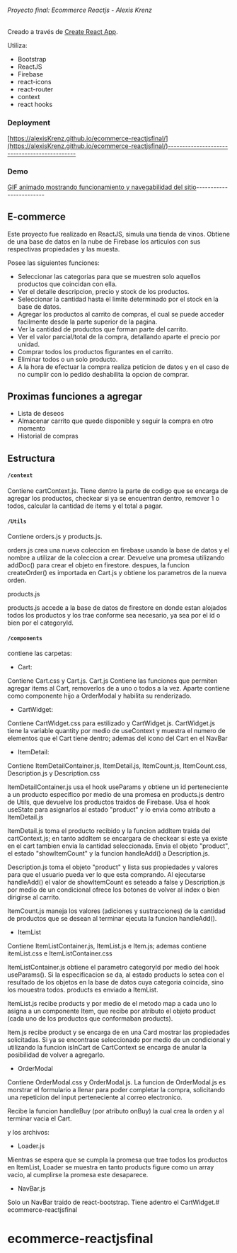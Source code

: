###### Proyecto final: Ecommerce Reactjs - Alexis Krenz #####

Creado a través de [Create React App](https://github.com/facebook/create-react-app).

Utiliza:

- Bootstrap
- ReactJS
- Firebase
- react-icons
- react-router
- context
- react hooks

### Deployment ###

[https://alexisKrenz.github.io/ecommerce-reactjsfinal/](https://alexisKrenz.github.io/ecommerce-reactjsfinal/)---------------------------------------------


### Demo  ###

[GIF animado mostrando funcionamiento y navegabilidad del sitio](https://drive.google.com/file/d/108yXiwjAXhzBNkExL4gWjOGlj_EeJ1o5/view)------------------------

## E-commerce ##

Este proyecto fue realizado en ReactJS, simula una tienda de vinos. 
Obtiene de una base de datos en la nube de Firebase los articulos con sus respectivas propiedades y las muesta. 

Posee las siguientes funciones: 

- Seleccionar las categorias para que se muestren solo aquellos productos que coincidan con ella. 
- Ver el detalle descripcion, precio y stock de los productos. 
- Seleccionar la cantidad hasta el limite determinado por el stock en la base de datos.
- Agregar los productos al carrito de compras, el cual se puede acceder facilmente desde la parte superior de la pagina.
- Ver la cantidad de productos que forman parte del carrito.
- Ver el valor parcial/total de la compra, detallando aparte el precio por unidad.
- Comprar todos los productos figurantes en el carrito.
- Eliminar todos o un solo producto.
- A la hora de efectuar la compra realiza peticion de datos y en el caso de no cumplir con lo pedido deshabilita la opcion de comprar. 

## Proximas funciones a agregar ##

- Lista de deseos
- Almacenar carrito que quede disponible y seguir la compra en otro momento
- Historial de compras

## Estructura ##

#### `/context` ####

Contiene cartContext.js. Tiene dentro la parte de codigo que se encarga de agregar los productos, checkear si ya se encuentran dentro, remover 1 o todos, calcular la cantidad de items y el total a pagar. 

#### `/Utils` ####

Contiene orders.js y products.js.

orders.js crea una nueva coleccion en firebase usando la base de datos y el nombre a utilizar de la coleccion a crear. Devuelve una promesa utilizando addDoc() para crear el objeto en firestore. despues, la funcion createOrder() es importada en Cart.js y obtiene los parametros de la nueva orden. 

products.js 

products.js accede a la base de datos de firestore en donde estan alojados todos los productos y los trae conforme sea necesario, ya sea por el id o bien por el categoryId. 

#### `/components` ####

contiene las carpetas:
- Cart:

Contiene Cart.css y Cart.js. Cart.js Contiene las funciones que permiten agregar items al Cart, removerlos de a uno o todos a la vez. Aparte contiene como componente hijo a OrderModal y habilita su renderizado. 

- CartWidget:

Contiene CartWidget.css para estilizado y CartWidget.js. CartWidget.js tiene la variable quantity por medio de useContext y muestra el numero de elementos que el Cart tiene dentro; ademas del icono del Cart en el NavBar

- ItemDetail:

Contiene ItemDetailContainer.js, ItemDetail.js, ItemCount.js, ItemCount.css, Description.js y Description.css

ItemDetailContainer.js usa el hook useParams y obtiene un id perteneciente a un producto especifico por medio de una promesa en products.js dentro de Utils, que devuelve los productos traidos de Firebase. Usa el hook useState para asignarlos al estado "product" y lo envia como atributo a ItemDetail.js

ItemDetail.js toma el producto recibido y la funcion addItem traida del cartContext.js; en tanto addItem se encargara de checkear si este ya existe en el cart tambien envia la cantidad seleccionada. Envia el objeto "product", el estado "showItemCount" y la funcion handleAdd() a Description.js.

Description.js toma el objeto "product" y lista sus propiedades y valores para que el usuario pueda ver lo que esta comprando. Al ejecutarse handleAdd() el valor de showItemCount es seteado a false y Description.js por medio de un condicional ofrece los botones de volver al index o bien dirigirse al carrito. 

ItemCount.js maneja los valores (adiciones y sustracciones) de la cantidad de productos que se desean al terminar ejecuta la funcion handleAdd().

- ItemList

Contiene ItemListContainer.js, ItemList.js e Item.js; ademas contiene itemList.css e ItemListContainer.css

ItemListContainer.js obtiene el parametro categoryId por medio del hook useParams(). Si la especificacion se da, al estado products lo setea con el resultado de los objetos en la base de datos cuya categoria coincida, sino los mouestra todos. products es enviado a ItemList.

ItemList.js recibe products y por medio de el metodo map a cada uno lo asigna a un componente Item, que recibe por atributo el objeto product (cada uno de los productos que conformaban products).

Item.js recibe product y se encarga de en una Card mostrar las propiedades solicitadas. Si ya se encontrase seleccionado por medio de un condicional y utilizando la funcion isInCart de CartContext se encarga de anular la posibilidad de volver a agregarlo.

- OrderModal

Contiene OrderModal.css y OrderModal.js. La funcion de OrderModal.js es morstrar el formulario a llenar para poder completar la compra, solicitando una repeticion del input perteneciente al correo electronico.

Recibe la funcion handleBuy (por atributo onBuy) la cual crea la orden y al terminar vacia el Cart.

y los archivos:

- Loader.js

Mientras se espera que se cumpla la promesa que trae todos los productos en ItemList, Loader se muestra en tanto products figure como un array vacio, al cumplirse la promesa este desaparece. 

- NavBar.js 

Solo un NavBar traido de react-bootstrap. Tiene adentro el CartWidget.# ecommerce-reactjsfinal
# ecommerce-reactjsfinal

